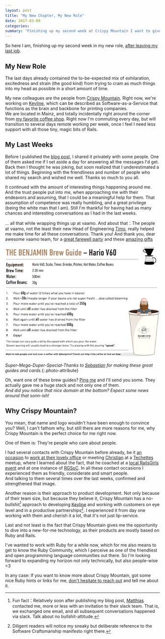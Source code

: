 ```yaml
---
layout: post
title: "My New Chapter, My New Role"
date: 2017-03-09
categories:
summary: "Finishing up my second week at Crispy Mountain I want to give an update into what happened over the last weeks"
---
```


So here I am, finishing up my second week in my new role, [after leaving my last
job][new-opportunities].

## My New Role

The last days already contained the to-be-expected mix of exhilaration,
excitedness and strain (the good kind) from trying to cram as much things into
my head as possible in a short amount of time.

My new colleagues are the people from [Crispy Mountain][crispy-mountain]. Right
now, we're working on [Keyline][keyline], which can be described as
Software-as-a-Service that functions as the brain and backbone for printing
companies.  
We are located in Mainz, and totally incidentally right around the corner from
[my favorite coffee shop][kaffeekommune]. Right now I'm commuting every day, but
will transition to several days remote working per week, once I feel I need less
support with all those tiny, magic bits of Rails.


## My Last Weeks

Before I published the [blog post][new-opportunities], I shared it privately
with some people. One of them asked me if I set aside a day for answering all
the messages I'd get. Back then I thought he was joking, but soon realized that
I underestimated a lot of things. Beginning with the friendliness and number of
people who shared my search and wished me well. Thanks so much to you all. 

It continued with the amount of interesting things happening around me. And the
trust people put into me, when approaching me with their endeavors and assuming,
that I could be a meaningful help for them. That assumption of competence was
really humbling, and a great privilege (being the white man that I am). Still
I'm thankful for having had as many chances and interesting conversations as I
had in the last weeks.

... all that while wrapping things up at vaamo. And about that：The people at
vaamo, not the least their new Head of Engineering [Timo][@timohirt], really
helped me make time for all these conversations. Thank you! And thank you, dear
awesome vaamo team, for a [great farewell party][tweet-gifcollection] and these
[amazing gifts][tweet-brewguide] 

[![](/static/img/2017-03/brewguide.png)](/static/img/2017-03/brewguide.png)

_Super-Mega-Duper-Special-Thanks to [Sebastian][@kuchengnom] for making these
great guides and cards._{:.photo-attribute}

Oh, want one of these brew guides? [Ping me][benjamin] and I'll send you some.
They actually gave me a huge stack and not only one of them.  
_And did you notice that nice domain at the bottom? Expect some news around that
sonn-ish!_


## Why Crispy Mountain?

You mean, that name and logo wouldn't have been enough to convince you? Well, I
can't fathom why, but still there are more reasons for me, why Crispy Mountain
is the perfect choice for me right now.

One of them is: They're people who care about people.

I had several contacts with Crispy Mountain before already, be it [an
occasion][crispymtn-coworking1] to [work at their lovely
office][crispymtn-coworking2] or meeting [Christian][christian] at a
[Techettes][techettes] meetup, where I learned about the fact, that he coached
at a [local RailsGirls event][railsgirls-frankfurt] and at one instance of
[RGSoC][rgsoc]. In all these contact occasions I experienced them as friendly,
considerate and smart people.  
And talking to them several times over the last weeks, confirmed and
strengthened that image.

Another reason is their approach to product development. Not only because of
their team size, but because they believe it, Crispy Mountain has a
no-bullshit[^1] approach to developing [Keyline][keyline] and working with
customers on eye level and in a productive partnerships[^2]. I experienced it
from day one working with them and cherish it a lot, that it's not just
lip-service.

Last and not least is the fact that Crispy Mountain gives me the opportunity to
dive into a new-for-me technology, as their products are mostly based on Ruby
and Rails.

I've wanted to work with Ruby for a while now, which for me also means to get to
know the Ruby Community, which I perceive as one of the friendliest and open
programming language communities out there. So I'm looking forward to expanding
my horizon not only technically, but also people-wise <3

In any case: If you want to know more about Crispy Mountain, got some nice Ruby
hints or links for me, [don't hesitate to reach out](/contact) and tell me about
it.


[^1]: Fun fact：Relatively soon after publishing my blog post, [Matthias][matthias] contacted me, more or less with an invitation to their slack team. That is, we exchanged one email, and all subsequent conversations happened via slack. Talk about no bullshit-attitude.
[^2]: Diligent readers will notice my sneaky but deliberate reference to the Software Craftsmanship manifesto right there.

[keyline]: http://keyline-mis.com/
[new-opportunities]: /2017/01/16/looking-for-new-opportunity-job/
[crispy-mountain]: http://crispymtn.com/
[kaffeekommune]: http://kaffeekommune.de/
[matthias]: https://twitter.com/mattprinz
[crispymtn-coworking1]: https://twitter.com/benjamin/status/476984567895961600
[crispymtn-coworking2]: https://twitter.com/benjamin/status/477096977432596481
[christian]: https://twitter.com/chrisweyer
[rgsoc]: https://railsgirlssummerofcode.org/
[@timohirt]: https://twitter.com/timohirt
[@kuchengnom]: https://twitter.com/kuchengnom
[benjamin]: https://twitter.com/benjamin
[tweet-gifcollection]: https://twitter.com/benjamin/status/835167975049158656
[tweet-brewguide]: https://twitter.com/benjamin/status/835192437370933248
[techettes]: http://techettes-frankfurt.com/
[railsgirls-frankfurt]: http://railsgirls.com/frankfurt.html
